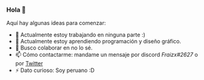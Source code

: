 ### Hola 👋

Aquí hay algunas ideas para comenzar:

- 🔭 Actualmente estoy trabajando en ninguna parte :)
- 🌱 Actualmente estoy aprendiendo programación y diseño gráfico.
- 👯 Busco colaborar en no lo sé.
- 📫 Cómo contactarme: mandame un mensaje por discord *Fraizx#2627* o por [Twitter](https://twitter.com/FraizxGD/)
- ⚡ Dato curioso: Soy peruano :D
